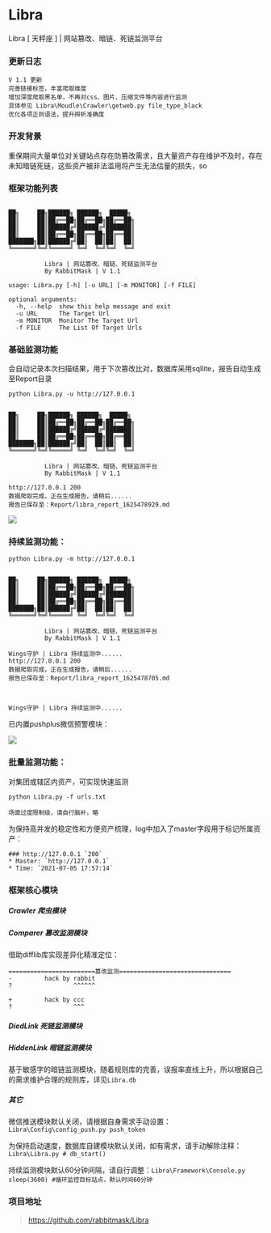 # Libra
Libra [ 天秤座 ] | 网站篡改、暗链、死链监测平台

### 更新日志
```
V 1.1 更新
完善链接标签，丰富爬取维度
增加深度爬取黑名单，不再对css、图片、压缩文件等内容进行监测
具体参见 Libra\Moudle\Crawler\getweb.py file_type_black
优化各项正则语法，提升辨析准确度
```

### 开发背景
重保期间大量单位对关键站点存在防篡改需求，且大量资产存在维护不及时，存在未知暗链死链，这些资产被非法滥用将产生无法估量的损失，so

### 框架功能列表
```

██╗     ██╗██████╗ ██████╗  █████╗
██║     ██║██╔══██╗██╔══██╗██╔══██╗
██║     ██║██████╔╝██████╔╝███████║
██║     ██║██╔══██╗██╔══██╗██╔══██║
███████╗██║██████╔╝██║  ██║██║  ██║
╚══════╝╚═╝╚═════╝ ╚═╝  ╚═╝╚═╝  ╚═╝

          Libra | 网站篡改、暗链、死链监测平台
          By RabbitMask | V 1.1

usage: Libra.py [-h] [-u URL] [-m MONITOR] [-f FILE]

optional arguments:
  -h, --help  show this help message and exit
  -u URL      The Target Url
  -m MONITOR  Monitor The Target Url
  -f FILE     The List Of Target Urls
```
### 基础监测功能
会自动记录本次扫描结果，用于下次篡改比对，数据库采用sqllite，报告自动生成至Report目录
```
python Libra.py -u http://127.0.0.1


██╗     ██╗██████╗ ██████╗  █████╗
██║     ██║██╔══██╗██╔══██╗██╔══██╗
██║     ██║██████╔╝██████╔╝███████║
██║     ██║██╔══██╗██╔══██╗██╔══██║
███████╗██║██████╔╝██║  ██║██║  ██║
╚══════╝╚═╝╚═════╝ ╚═╝  ╚═╝╚═╝  ╚═╝

          Libra | 网站篡改、暗链、死链监测平台
          By RabbitMask | V 1.1

http://127.0.0.1 200
数据爬取完成，正在生成报告，请稍后......
报告已保存至：Report/libra_report_1625478929.md
```

![](https://upload-images.jianshu.io/upload_images/11466123-c307dbb17668cbe1.png?imageMogr2/auto-orient/strip%7CimageView2/2/w/1240)

### 持续监测功能：
```
python Libra.py -m http://127.0.0.1


██╗     ██╗██████╗ ██████╗  █████╗
██║     ██║██╔══██╗██╔══██╗██╔══██╗
██║     ██║██████╔╝██████╔╝███████║
██║     ██║██╔══██╗██╔══██╗██╔══██║
███████╗██║██████╔╝██║  ██║██║  ██║
╚══════╝╚═╝╚═════╝ ╚═╝  ╚═╝╚═╝  ╚═╝

          Libra | 网站篡改、暗链、死链监测平台
          By RabbitMask | V 1.1

Wings守护 | Libra 持续监测中......
http://127.0.0.1 200
数据爬取完成，正在生成报告，请稍后......
报告已保存至：Report/libra_report_1625478705.md



Wings守护 | Libra 持续监测中......
```
已内置pushplus微信预警模块：

![](https://upload-images.jianshu.io/upload_images/11466123-2d8c7742feb4e52d.png?imageMogr2/auto-orient/strip%7CimageView2/2/w/1240)

### 批量监测功能：
对集团或辖区内资产，可实现快速监测
```
python Libra.py -f urls.txt

场面过度限制级，请自行脑补，略
```
为保持高并发的稳定性和方便资产梳理，log中加入了master字段用于标记所属资产：
```
### http://127.0.0.1 `200` 
* Master: `http://127.0.0.1`
* Time: `2021-07-05 17:57:14`
```
### 框架核心模块
##### Crawler  爬虫模块
##### Comparer  篡改监测模块
借助difflib库实现差异化精准定位：
```
========================篡改监测===============================
-         hack by rabbit
?                 ^^^^^^

+         hack by ccc
?                 ^^^
```
##### DiedLink  死链监测模块
##### HiddenLink  暗链监测模块
基于敏感字的暗链监测模块，随着规则库的完善，误报率直线上升，所以根据自己的需求维护合理的规则库，详见`Libra.db`
##### 其它
微信推送模块默认关闭，请根据自身需求手动设置：`Libra\Config\config_push.py push_token`

为保持启动速度，数据库自建模块默认关闭，如有需求，请手动解除注释：`Libra\Libra.py # db_start()`

持续监测模块默认60分钟间隔，请自行调整：`Libra\Framework\Console.py  sleep(3600) #循环监控目标站点，默认时间60分钟`

### 项目地址
>https://github.com/rabbitmask/Libra
